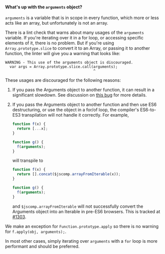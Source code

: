#### What's up with the `arguments` object?

`arguments` is a variable that is in scope in every function, which
more or less acts like an array, but unfortunately is not an array.

There is a lint check that warns about many usages of the `arguments` variable.
If you're iterating over it in a for loop, or accessing specific elements of it,
there is no problem. But if you're using `Array.prototype.slice` to convert it
to an Array, or passing it to another function, the linter will give you a
warning that looks like:

    WARNING - This use of the arguments object is discouraged.
      var args = Array.prototype.slice.call(arguments);
                                            ^

These usages are discouraged for the following reasons:

1. If you pass the Arguments object to another function, it can result in a
   significant slowdown. See discussion on [this bug](https://github.com/google/closure-compiler/issues/1015)
   for more details.
1. If you pass the Arguments object to another function and then use ES6
   destructuring, or use the object in a for/of loop, the compiler's ES6-to-ES3
   transpilation will not handle it correctly. For example,

   ```js
   function f(x) {
     return [...x];
   }

   function g() {
     f(arguments);
   }
   ```

   will transpile to

   ```js
   function f(x) {
     return [].concat($jscomp.arrayFromIterable(x));
   }

   function g() {
     f(arguments);
   }
   ```

   and `$jscomp.arrayFromIterable` will not successfully convert the Arguments
   object into an Iterable in pre-ES6 browsers. This is tracked at [#1303](https://github.com/google/closure-compiler/issues/1303).

We make an exception for `Function.prototype.apply` so there is no warning for
`f.apply(obj, arguments);`.

In most other cases, simply iterating over `arguments` with a `for` loop is
more performant and should be preferred.